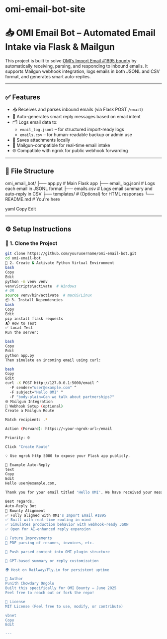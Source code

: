 # omi-email-bot-site
# 📥 OMI Email Bot – Automated Email Intake via Flask & Mailgun

This project is built to solve [OMI’s Import Email #1895 bounty](https://github.com/orgs/BasedHardware/projects/1/views/7) by automatically receiving, parsing, and responding to inbound emails. It supports Mailgun webhook integration, logs emails in both JSONL and CSV format, and generates smart auto-replies.

---

## ✅ Features

- 📥 Receives and parses inbound emails (via Flask POST `/email`)
- 🧠 Auto-generates smart reply messages based on email intent
- 🗂️ Logs email data to:
  - `email_log.jsonl` – for structured import-ready logs
  - `emails.csv` – for human-readable backup or admin use
- 📎 Saves attachments locally
- 🔐 Mailgun-compatible for real-time email intake
- 🌐 Compatible with ngrok for public webhook forwarding

---

## 📁 File Structure

omi_email_bot/
├── app.py # Main Flask app
├── email_log.jsonl # Logs each email in JSONL format
├── emails.csv # Logs email summary and auto-reply in CSV
├── templates/ # (Optional) for HTML responses
└── README.md # You're here

yaml
Copy
Edit

---

## ⚙️ Setup Instructions

### 🔧 1. Clone the Project

```bash
git clone https://github.com/yourusername/omi-email-bot.git
cd omi-email-bot
🐍 2. Create & Activate Python Virtual Environment
bash
Copy
Edit
python -m venv venv
venv\Scripts\activate  # Windows
# OR
source venv/bin/activate  # macOS/Linux
📦 3. Install Dependencies
bash
Copy
Edit
pip install flask requests
📬 How to Test
✅ Local Test
Run the server:

bash
Copy
Edit
python app.py
Then simulate an incoming email using curl:

bash
Copy
Edit
curl -X POST http://127.0.0.1:5000/email ^
  -F sender="user@example.com" ^
  -F subject="Hello OMI" ^
  -F "body-plain=Can we talk about partnerships?"
🌐 Mailgun Integration
🔁 Webhook Setup (optional)
Create a Mailgun Route

Match recipient: .*

Action (Forward): https://<your-ngrok-url>/email

Priority: 0

Click "Create Route"

💡 Use ngrok http 5000 to expose your Flask app publicly.

💬 Example Auto-Reply
text
Copy
Edit
Hello user@example.com,

Thank you for your email titled 'Hello OMI'. We have received your message and will get back to you shortly.

Best regards,  
Auto-Reply Bot
🚀 Bounty Alignment
✅ Fully aligned with OMI's Import Email #1895
✅ Built with real-time routing in mind
✅ Simulates production behavior with webhook-ready JSON
✅ Open for AI-enhanced reply expansion

🧠 Future Improvements
🧾 PDF parsing of resumes, invoices, etc.

🔗 Push parsed content into OMI plugin structure

🤖 GPT-based summary or reply customization

🌍 Host on Railway/Fly.io for persistent uptime

👤 Author
Punith Chowdary Ongolu
Built this specifically for OMI Bounty – June 2025
Feel free to reach out or fork the repo!

📄 License
MIT License (Feel free to use, modify, or contribute)

vbnet
Copy
Edit

---
